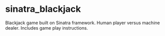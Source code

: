 # sinatra_blackjack
Blackjack game built on Sinatra framework. Human player versus machine dealer. Includes game play instructions.
